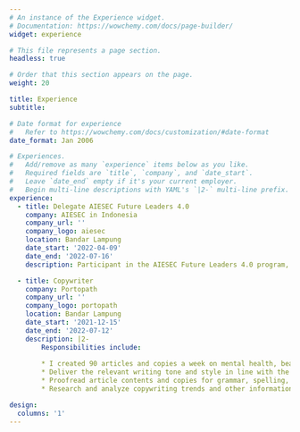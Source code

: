 ```yaml
---
# An instance of the Experience widget.
# Documentation: https://wowchemy.com/docs/page-builder/
widget: experience

# This file represents a page section.
headless: true

# Order that this section appears on the page.
weight: 20

title: Experience
subtitle:

# Date format for experience
#   Refer to https://wowchemy.com/docs/customization/#date-format
date_format: Jan 2006

# Experiences.
#   Add/remove as many `experience` items below as you like.
#   Required fields are `title`, `company`, and `date_start`.
#   Leave `date_end` empty if it's your current employer.
#   Begin multi-line descriptions with YAML's `|2-` multi-line prefix.
experience:
  - title: Delegate AIESEC Future Leaders 4.0
    company: AIESEC in Indonesia
    company_url: ''
    company_logo: aiesec
    location: Bandar Lampung
    date_start: '2022-04-09'
    date_end: '2022-07-16'
    description: Participant in the AIESEC Future Leaders 4.0 program, which prepares young individuals for future leadership positions in society.

  - title: Copywriter
    company: Portopath
    company_url: ''
    company_logo: portopath
    location: Bandar Lampung
    date_start: '2021-12-15'
    date_end: '2022-07-12'
    description: |2-
        Responsibilities include:
        
        * I created 90 articles and copies a week on mental health, beauty, and skincare to be used as infographics.
        * Deliver the relevant writing tone and style in line with the specific demands.
        * Proofread article contents and copies for grammar, spelling, and punctuation errors (English and Bahasa Indonesia).
        * Research and analyze copywriting trends and other information related to mental health, beauty, and skincare campaigns.

design:
  columns: '1'
---
```

